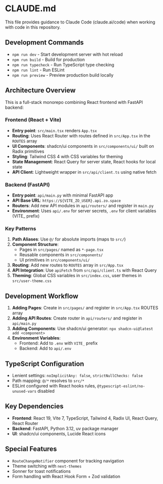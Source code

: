 # CLAUDE.md

This file provides guidance to Claude Code (claude.ai/code) when working with code in this repository.

## Development Commands

- `npm run dev` - Start development server with hot reload
- `npm run build` - Build for production
- `npm run typecheck` - Run TypeScript type checking
- `npm run lint` - Run ESLint
- `npm run preview` - Preview production build locally

## Architecture Overview

This is a full-stack monorepo combining React frontend with FastAPI backend:

### Frontend (React + Vite)
- **Entry point**: `src/main.tsx` renders `App.tsx`
- **Routing**: Uses React Router with routes defined in `src/App.tsx` in the `ROUTES` array
- **UI Components**: shadcn/ui components in `src/components/ui/` built on Radix primitives
- **Styling**: Tailwind CSS 4 with CSS variables for theming
- **State Management**: React Query for server state, React hooks for local state
- **API Client**: Lightweight wrapper in `src/api/client.ts` using native fetch

### Backend (FastAPI)
- **Entry point**: `api/main.py` with minimal FastAPI app
- **API Base URL**: `https://${VITE_ZO_USER}.api.zo.space`
- **Routers**: Add new API modules in `api/routers/` and register in `main.py`
- **Environment**: Uses `api/.env` for server secrets, `.env` for client variables (VITE_ prefix)

### Key Patterns

1. **Path Aliases**: Use `@/` for absolute imports (maps to `src/`)
2. **Component Structure**: 
   - Pages in `src/pages/` named as `*-page.tsx`
   - Reusable components in `src/components/`
   - UI primitives in `src/components/ui/`
3. **Routing**: Add new routes to `ROUTES` array in `src/App.tsx`
4. **API Integration**: Use `apiFetch` from `src/api/client.ts` with React Query
5. **Theming**: Global CSS variables in `src/index.css`, user themes in `src/user-theme.css`

## Development Workflow

1. **Adding Pages**: Create in `src/pages/` and register in `src/App.tsx` ROUTES array
2. **Adding API Routes**: Create router in `api/routers/` and register in `api/main.py`
3. **Adding Components**: Use shadcn/ui generator: `npx shadcn-ui@latest add <component>`
4. **Environment Variables**: 
   - Frontend: Add to `.env` with `VITE_` prefix
   - Backend: Add to `api/.env`

## TypeScript Configuration

- Lenient settings: `noImplicitAny: false`, `strictNullChecks: false`
- Path mapping: `@/*` resolves to `src/*`
- ESLint configured with React hooks rules, `@typescript-eslint/no-unused-vars` disabled

## Key Dependencies

- **Frontend**: React 19, Vite 7, TypeScript, Tailwind 4, Radix UI, React Query, React Router
- **Backend**: FastAPI, Python 3.12, uv package manager
- **UI**: shadcn/ui components, Lucide React icons

## Special Features

- `RouteChangeNotifier` component for tracking navigation
- Theme switching with `next-themes`
- Sonner for toast notifications
- Form handling with React Hook Form + Zod validation